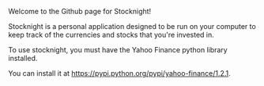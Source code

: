 Welcome to the Github page for Stocknight!

Stocknight is a personal application designed to be run on your computer to keep track of the currencies and stocks
that you're invested in. 

To use stocknight, you must have the Yahoo Finance python library installed.

You can install it at https://pypi.python.org/pypi/yahoo-finance/1.2.1. 

